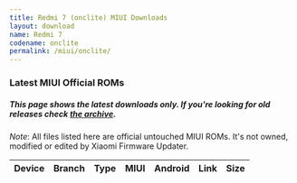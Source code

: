 ```yaml
---
title: Redmi 7 (onclite) MIUI Downloads
layout: download
name: Redmi 7
codename: onclite
permalink: /miui/onclite/
---
```

### Latest MIUI Official ROMs
##### This page shows the latest downloads only. If you're looking for old releases check [the archive](/archive/miui/onclite/).
*Note*: All files listed here are official untouched MIUI ROMs. It's not owned, modified or edited by Xiaomi Firmware Updater.

<div class="table-responsive-md" id="table-wrapper">
<table id="miui" class="display dt-responsive compact table table-striped table-hover table-sm">
    <thead class="thead-dark">
        <tr>
            <th>Device</th>
            <th>Branch</th>
            <th>Type</th>
            <th>MIUI</th>
            <th>Android</th>
            <th>Link</th>
            <th>Size</th>
        </tr>
    </thead>
    <script>loadMiuiDownloads('onclite')</script>
</table>
</div>

